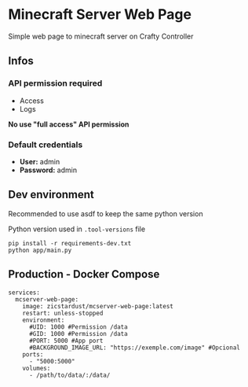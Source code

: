 # Minecraft Server Web Page
Simple web page to minecraft server on Crafty Controller

## Infos

### API permission required
- Access
- Logs

**No use "full access" API permission**

### Default credentials
- **User:** admin
- **Password:** admin

## Dev environment
Recommended to use asdf to keep the same python version

Python version used in `.tool-versions` file

```
pip install -r requirements-dev.txt
python app/main.py
```

## Production - Docker Compose
```
services:
  mcserver-web-page:
    image: zicstardust/mcserver-web-page:latest
    restart: unless-stopped
    environment:
      #UID: 1000 #Permission /data
      #GID: 1000 #Permission /data
      #PORT: 5000 #App port
      #BACKGROUND_IMAGE_URL: "https://exemple.com/image" #Opcional
    ports:
      - "5000:5000"
    volumes:
      - /path/to/data/:/data/
```